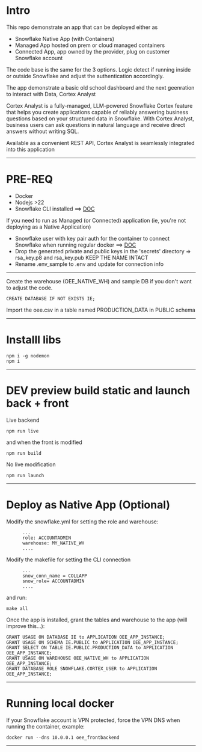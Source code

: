# Intro

This repo demonstrate an app that can be deployed either as
- Snowflake Native App (with Containers)
- Managed App hosted on prem or cloud managed containers
- Connected App, app owned by the provider, plug on customer Snowflake account

The code base is the same for the 3 options.
Logic detect if running inside or outside Snowflake and adjust the authentication accordingly.

The app demonstrate a basic old school dashboard and the next geenration to interact with Data, Cortex Analyst

Cortex Analyst is a fully-managed, LLM-powered Snowflake Cortex feature that helps you create applications capable of reliably answering business questions based on your structured data in Snowflake. 
With Cortex Analyst, business users can ask questions in natural language and receive direct answers without writing SQL. 

Available as a convenient REST API, Cortex Analyst is seamlessly integrated into this application

---

# PRE-REQ

- Docker
- Nodejs >22
- Snowflake CLI installed ==> [DOC](https://docs.snowflake.com/en/developer-guide/snowflake-cli/index)

If you need to run as Managed (or Connected) application (ie, you're not deploying as a Native Application)

- Snowflake user with key pair auth for the container to connect Snowflake when running regular docker ==> [DOC](https://docs.snowflake.com/en/user-guide/key-pair-auth)
- Drop the generated private and public keys in the 'secrets' directory => rsa_key.p8 and rsa_key.pub KEEP THE NAME INTACT
- Rename .env_sample to .env and update for connection info

---

Create the warehouse (OEE_NATIVE_WH) and sample DB if you don't want to adjust the code.

```console
CREATE DATABASE IF NOT EXISTS IE;
```

Import the oee.csv in a table named PRODUCTION_DATA in PUBLIC schema

---
# Installl libs 

```console
npm i -g nodemon 
npm i
```

---

# DEV preview build static and launch back + front

Live backend
```console
npm run live
```
and when the front is modified
```console
npm run build
```

No live modification
```console
npm run launch
```

---

# Deploy as Native App (Optional)

Modify the snowflake.yml for setting the role and warehouse:

```console
      ...
      role: ACCOUNTADMIN
      warehouse: MY_NATIVE_WH 
      ....
```

Modify the makefile for setting the CLI connection 

```console
      ...
      snow_conn_name = COLLAPP
      snow_role= ACCOUNTADMIN
      ....
```
and run:


```console
make all
```

Once the app is installed, grant the tables and warehouse to the app (will improve this...):

```console
GRANT USAGE ON DATABASE IE to APPLICATION OEE_APP_INSTANCE;
GRANT USAGE ON SCHEMA IE.PUBLIC to APPLICATION OEE_APP_INSTANCE;
GRANT SELECT ON TABLE IE.PUBLIC.PRODUCTION_DATA to APPLICATION OEE_APP_INSTANCE;
GRANT USAGE ON WAREHOUSE OEE_NATIVE_WH to APPLICATION OEE_APP_INSTANCE;
GRANT DATABASE ROLE SNOWFLAKE.CORTEX_USER to APPLICATION OEE_APP_INSTANCE;
```

---


# Running local docker

If your Snowflake account is VPN protected, force the VPN DNS when running the container, example:

```console
docker run --dns 10.0.0.1 oee_frontbackend 
```

---